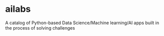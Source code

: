 # ailabs
A catalog of Python-based Data Science/Machine learning/AI apps built in the process of solving challenges
